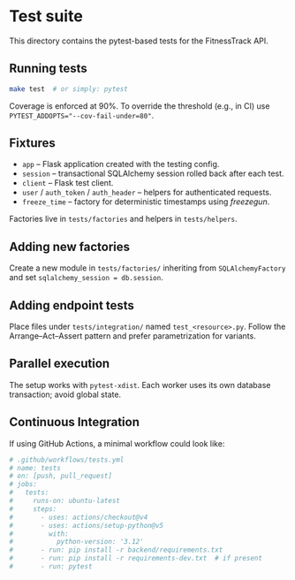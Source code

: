 # Test suite

This directory contains the pytest-based tests for the FitnessTrack API.

## Running tests

```bash
make test  # or simply: pytest
```

Coverage is enforced at 90%. To override the threshold (e.g., in CI) use
``PYTEST_ADDOPTS="--cov-fail-under=80"``.

## Fixtures

- ``app`` – Flask application created with the testing config.
- ``session`` – transactional SQLAlchemy session rolled back after each test.
- ``client`` – Flask test client.
- ``user`` / ``auth_token`` / ``auth_header`` – helpers for authenticated requests.
- ``freeze_time`` – factory for deterministic timestamps using *freezegun*.

Factories live in ``tests/factories`` and helpers in ``tests/helpers``.

## Adding new factories

Create a new module in ``tests/factories/`` inheriting from
``SQLAlchemyFactory`` and set ``sqlalchemy_session = db.session``.

## Adding endpoint tests

Place files under ``tests/integration/`` named ``test_<resource>.py``.
Follow the Arrange–Act–Assert pattern and prefer parametrization for
variants.

## Parallel execution

The setup works with ``pytest-xdist``. Each worker uses its own database
transaction; avoid global state.

## Continuous Integration

If using GitHub Actions, a minimal workflow could look like:

```yaml
# .github/workflows/tests.yml
# name: tests
# on: [push, pull_request]
# jobs:
#   tests:
#     runs-on: ubuntu-latest
#     steps:
#       - uses: actions/checkout@v4
#       - uses: actions/setup-python@v5
#         with:
#           python-version: '3.12'
#       - run: pip install -r backend/requirements.txt
#       - run: pip install -r requirements-dev.txt  # if present
#       - run: pytest
```

